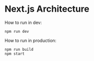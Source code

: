 # Next.js Architecture

How to run in dev:
```
npm run dev
```

How to run in production:
```
npm run build
npm start
```